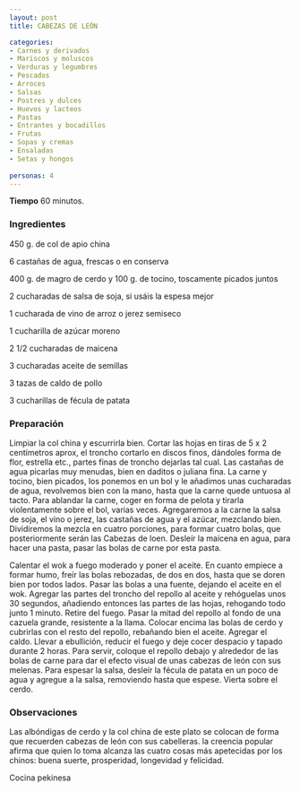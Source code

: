 ```yaml
---
layout: post
title: CABEZAS DE LEÓN

categories:
- Carnes y derivados
- Mariscos y moluscos
- Verduras y legumbres
- Pescados
- Arroces
- Salsas
- Postres y dulces
- Huevos y lacteos
- Pastas
- Entrantes y bocadillos
- Frutas
- Sopas y cremas
- Ensaladas
- Setas y hongos
 
personas: 4 
---
```

<b>Tiempo</b> 60 minutos.

<h3>Ingredientes</h3>
450 g. de col de apio china

6 castañas de agua, frescas o en conserva

400 g. de magro de cerdo y 100 g. de tocino, toscamente picados juntos

2 cucharadas de salsa de soja, si usáis la espesa mejor

1 cucharada de vino de arroz o jerez semiseco

1 cucharilla de azúcar moreno

2 1/2 cucharadas de maicena

3 cucharadas aceite de semillas

3 tazas de caldo de pollo

3 cucharillas de fécula de patata

<h3>Preparación</h3>
Limpiar la col china y escurrirla bien. Cortar las hojas en tiras de 5 x 2 centímetros aprox, el troncho cortarlo en discos finos, dándoles forma de flor, estrella etc., partes finas de troncho dejarlas tal cual. Las castañas de agua picarlas muy menudas, bien en daditos o juliana fina. La carne y tocino, bien picados, los ponemos en un bol y le añadimos unas cucharadas de agua, revolvemos bien con la mano, hasta que la carne quede untuosa al tacto. Para ablandar la carne, coger en forma de pelota y tirarla violentamente sobre el bol, varias veces. Agregaremos a la carne la salsa de soja, el vino o jerez, las castañas de agua y el azúcar, mezclando bien. Dividiremos la mezcla en cuatro porciones, para formar cuatro bolas, que posteriormente serán las Cabezas de loen. Desleír la maicena en agua, para hacer una pasta, pasar las bolas de carne por esta pasta.

Calentar el wok a fuego moderado y poner el aceite. En cuanto empiece a formar humo, freír las bolas rebozadas, de dos en dos, hasta que se doren bien por todos lados. Pasar las bolas a una fuente, dejando el aceite en el wok. Agregar las partes del troncho del repollo al aceite y rehóguelas unos 30 segundos, añadiendo entonces las partes de las hojas, rehogando todo junto 1 minuto. Retire del fuego. Pasar la mitad del repollo al fondo de una cazuela grande, resistente a la llama. Colocar encima las bolas de cerdo y cubrirlas con el resto del repollo, rebañando bien el aceite. Agregar el caldo. Llevar a ebullición, reducir el fuego y deje cocer despacio y tapado durante 2 horas. Para servir, coloque el repollo debajo y alrededor de las bolas de carne para dar el efecto visual de unas cabezas de león con sus melenas. Para espesar la salsa, desleír la fécula de patata en un poco de agua y agregue a la salsa, removiendo hasta que espese. Vierta sobre el cerdo.

<h3>Observaciones</h3>
Las albóndigas de cerdo y la col china de este plato se colocan de forma que recuerden cabezas de león con sus cabelleras. la creencia popular afirma que quien lo toma alcanza las cuatro cosas más apetecidas por los chinos: buena suerte, prosperidad, longevidad y felicidad.

Cocina pekinesa

